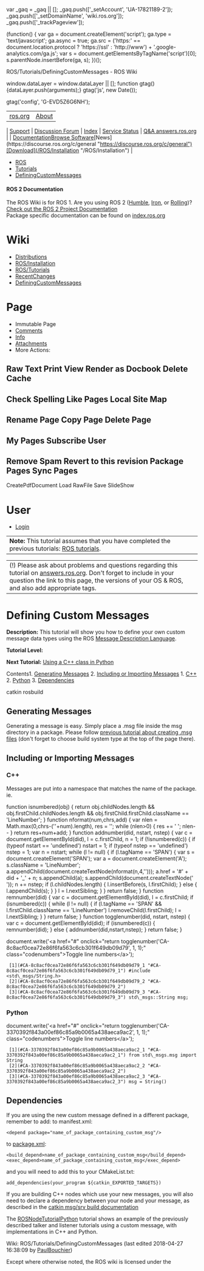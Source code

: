

 var \_gaq = \_gaq || [];
 \_gaq.push(['\_setAccount', 'UA-17821189-2']);
 \_gaq.push(['\_setDomainName', 'wiki.ros.org']);
 \_gaq.push(['\_trackPageview']);

 (function() {
 var ga = document.createElement('script'); ga.type = 'text/javascript'; ga.async = true;
 ga.src = ('https:' == document.location.protocol ? 'https://ssl' : 'http://www') + '.google-analytics.com/ga.js';
 var s = document.getElementsByTagName('script')[0]; s.parentNode.insertBefore(ga, s);
 })();

ROS/Tutorials/DefiningCustomMessages - ROS Wiki

<!--
var search\_hint = "Search";
//-->

 window.dataLayer = window.dataLayer || [];
 function gtag(){dataLayer.push(arguments);}
 gtag('js', new Date());

 gtag('config', 'G-EVD5Z6G6NH');

<!--// Initialize search form
var f = document.getElementById('searchform');
if(f) f.getElementsByTagName('label')[0].style.display = 'none';
var e = document.getElementById('searchinput');
if(e) {
 searchChange(e);
 searchBlur(e);
}

function handleSubmit() {
 var f = document.getElementById('searchform');
 var t = document.getElementById('searchinput');
 var r = document.getElementById('real\_searchinput');

 //alert("handleSubmit "+ t.value);
 if(t.value.match(/review/)) {
 r.value = t.value;
 } else {
 //r.value = t.value + " -PackageReviewCategory -StackReviewCategory -M3Review -DocReview -ApiReview -HelpOn -BadContent -LocalSpellingWords";
 r.value = t.value + " -PackageReviewCategory -StackReviewCategory -DocReview -ApiReview";
 }
 //return validate(f);
}
//-->

|  |  |
| --- | --- |
| [ros.org](/ "/") | [About](http://www.ros.org/about-ros "http://www.ros.org/about-ros")
 |
 [Support](/Support "/Support")
 |
 [Discussion Forum](http://discourse.ros.org/ "http://discourse.ros.org/")
 |
 [Index](http://index.ros.org/ "http://index.ros.org/")
 |
 [Service Status](http://status.ros.org/ "http://status.ros.org/")
 |
 [Q&A answers.ros.org](http://answers.ros.org/ "http://answers.ros.org/") |
| [Documentation](/ "/")[Browse Software](https://index.ros.org/packages "https://index.ros.org/packages")[News](https://discourse.ros.org/c/general "https://discourse.ros.org/c/general")[Download](/ROS/Installation "/ROS/Installation") |

* [ROS](/ROS "/ROS")
* [Tutorials](/ROS/Tutorials "/ROS/Tutorials")
* [DefiningCustomMessages](/ROS/Tutorials/DefiningCustomMessages "/ROS/Tutorials/DefiningCustomMessages")

#### ROS 2 Documentation

The ROS Wiki is for ROS 1. Are you using ROS 2 ([Humble](http://docs.ros.org/en/humble/ "http://docs.ros.org/en/humble/"), [Iron](http://docs.ros.org/en/iron/ "http://docs.ros.org/en/iron/"), or [Rolling](http://docs.ros.org/en/rolling/ "http://docs.ros.org/en/rolling/"))?   
[Check out the ROS 2 Project Documentation](http://docs.ros.org "http://docs.ros.org")  
Package specific documentation can be found on [index.ros.org](https://index.ros.org "https://index.ros.org")

# Wiki

* [Distributions](/Distributions "/Distributions")
* [ROS/Installation](/ROS/Installation "/ROS/Installation")
* [ROS/Tutorials](/ROS/Tutorials "/ROS/Tutorials")
* [RecentChanges](/RecentChanges "/RecentChanges")
* [DefiningCustomMessages](/ROS/Tutorials/DefiningCustomMessages "/ROS/Tutorials/DefiningCustomMessages")

# Page

* Immutable Page
* [Comments](# "#")
* [Info](/action/info/ROS/Tutorials/DefiningCustomMessages?action=info "/action/info/ROS/Tutorials/DefiningCustomMessages?action=info")
* [Attachments](/action/AttachFile/ROS/Tutorials/DefiningCustomMessages?action=AttachFile "/action/AttachFile/ROS/Tutorials/DefiningCustomMessages?action=AttachFile")
* More Actions:

Raw Text
Print View
Render as Docbook
Delete Cache
------------------------
Check Spelling
Like Pages
Local Site Map
------------------------
Rename Page
Copy Page
Delete Page
------------------------
My Pages
Subscribe User
------------------------
Remove Spam
Revert to this revision
Package Pages
Sync Pages
------------------------
CreatePdfDocument
Load
RawFile
Save
SlideShow

<!--// Init menu
actionsMenuInit('More Actions:');
//-->

# User

* [Login](/action/login/ROS/Tutorials/DefiningCustomMessages?action=login "/action/login/ROS/Tutorials/DefiningCustomMessages?action=login")

|  |
| --- |
| **Note:** This tutorial assumes that you have completed the previous tutorials: [ROS tutorials](/ROS/Tutorials "/ROS/Tutorials").  |

|  |
| --- |
| (!) Please ask about problems and questions regarding this tutorial on [answers.ros.org](http://answers.ros.org "http://answers.ros.org"). Don't forget to include in your question the link to this page, the versions of your OS & ROS, and also add appropriate tags. |

# Defining Custom Messages

**Description:** This tutorial will show you how to define your own custom message data types using the ROS [Message Description Language](/ROS/Message_Description_Language "/ROS/Message_Description_Language").  

**Tutorial Level:**   

**Next Tutorial:** [Using a C++ class in Python](/ROS/Tutorials/Using%20a%20C%2B%2B%20class%20in%20Python "/ROS/Tutorials/Using%20a%20C%2B%2B%20class%20in%20Python")   

 Contents1. [Generating Messages](#Generating_Messages "#Generating_Messages")
2. [Including or Importing Messages](#Including_or_Importing_Messages "#Including_or_Importing_Messages")
	1. [C++](#C.2B-.2B- "#C.2B-.2B-")
	2. [Python](#Python "#Python")
3. [Dependencies](#Dependencies "#Dependencies")

<!--
// @@ Buildsystem macro
function Buildsystem(sections) {
 var dotversion = ".buildsystem."

 // Tag shows unless already tagged
 $.each(sections.show,
 function() {
 $("div" + dotversion + this).not(".versionshow,.versionhide").addClass("versionshow")
 }
 )

 // Tag hides unless already tagged
 $.each(sections.hide,
 function() {
 $("div" + dotversion + this).not(".versionshow,.versionhide").addClass("versionhide")
 }
 )

 // Show or hide according to tag
 $(".versionshow").removeClass("versionshow").filter("div").show()
 $(".versionhide").removeClass("versionhide").filter("div").hide()
}

function getURLParameter(name) {
 return decodeURIComponent(
 (
 new RegExp(
 '[?|&]' + name + '=' + '([^&;]+?)(&|#|;|$)'
 ).exec(location.search) || [,""]
 )[1].replace(/\+/g, '%20')
 ) || null;
}

$(document).ready(function() {
 var activesystem = "catkin";
 var url\_distro = getURLParameter('buildsystem');
 if (url\_distro)
 {
 activesystem = url\_distro;
 }
 $("div.buildsystem").not("."+activesystem).hide();
 $("#"+activesystem).click();
 $("input.version:hidden").each(function() {
 var bg = $(this).attr("value").split(":");
 $("div.version." + bg[0]).css("background-color", bg[1]).removeClass(bg[0])
 });
})
 // -->

 catkin 
 rosbuild 

## Generating Messages

Generating a message is easy. Simply place a .msg file inside the msg directory in a package. Please follow [previous tutorial about creating .msg files](/ROS/Tutorials/CreatingMsgAndSrv#Creating_a_msg "/ROS/Tutorials/CreatingMsgAndSrv#Creating_a_msg") (don't forget to choose build system type at the top of the page there). 
## Including or Importing Messages

### C++

Messages are put into a namespace that matches the name of the package. ie. 

function isnumbered(obj) {
 return obj.childNodes.length && obj.firstChild.childNodes.length && obj.firstChild.firstChild.className == 'LineNumber';
}
function nformat(num,chrs,add) {
 var nlen = Math.max(0,chrs-(''+num).length), res = '';
 while (nlen>0) { res += ' '; nlen-- }
 return res+num+add;
}
function addnumber(did, nstart, nstep) {
 var c = document.getElementById(did), l = c.firstChild, n = 1;
 if (!isnumbered(c)) {
 if (typeof nstart == 'undefined') nstart = 1;
 if (typeof nstep == 'undefined') nstep = 1;
 var n = nstart;
 while (l != null) {
 if (l.tagName == 'SPAN') {
 var s = document.createElement('SPAN');
 var a = document.createElement('A');
 s.className = 'LineNumber';
 a.appendChild(document.createTextNode(nformat(n,4,'')));
 a.href = '#' + did + '\_' + n;
 s.appendChild(a);
 s.appendChild(document.createTextNode(' '));
 n += nstep;
 if (l.childNodes.length) {
 l.insertBefore(s, l.firstChild);
 }
 else {
 l.appendChild(s);
 }
 }
 l = l.nextSibling;
 }
 }
 return false;
}
function remnumber(did) {
 var c = document.getElementById(did), l = c.firstChild;
 if (isnumbered(c)) {
 while (l != null) {
 if (l.tagName == 'SPAN' && l.firstChild.className == 'LineNumber') l.removeChild(l.firstChild);
 l = l.nextSibling;
 }
 }
 return false;
}
function togglenumber(did, nstart, nstep) {
 var c = document.getElementById(did);
 if (isnumbered(c)) {
 remnumber(did);
 } else {
 addnumber(did,nstart,nstep);
 }
 return false;
}

document.write('<a href="#" onclick="return togglenumber(\'CA-8c8acf0cea72e86f6fa563c6cb301f649db09d79\', 1, 1);" \
 class="codenumbers">Toggle line numbers<\/a>');

```
 [1](#CA-8c8acf0cea72e86f6fa563c6cb301f649db09d79_1 "#CA-8c8acf0cea72e86f6fa563c6cb301f649db09d79_1") #include <std\_msgs/String.h>
 [2](#CA-8c8acf0cea72e86f6fa563c6cb301f649db09d79_2 "#CA-8c8acf0cea72e86f6fa563c6cb301f649db09d79_2") 
 [3](#CA-8c8acf0cea72e86f6fa563c6cb301f649db09d79_3 "#CA-8c8acf0cea72e86f6fa563c6cb301f649db09d79_3") std\_msgs::String msg;

```

### Python

document.write('<a href="#" onclick="return togglenumber(\'CA-3370392f843a00ef86c85a9b0065a438aeca9ac2\', 1, 1);" \
 class="codenumbers">Toggle line numbers<\/a>');

```
 [1](#CA-3370392f843a00ef86c85a9b0065a438aeca9ac2_1 "#CA-3370392f843a00ef86c85a9b0065a438aeca9ac2_1") from std\_msgs.msg import String
 [2](#CA-3370392f843a00ef86c85a9b0065a438aeca9ac2_2 "#CA-3370392f843a00ef86c85a9b0065a438aeca9ac2_2") 
 [3](#CA-3370392f843a00ef86c85a9b0065a438aeca9ac2_3 "#CA-3370392f843a00ef86c85a9b0065a438aeca9ac2_3") msg = String()

```

## Dependencies

If you are using the new custom message defined in a different package, remember to add: to manifest.xml: 
```
<depend package="name_of_package_containing_custom_msg"/>
```

to [package.xml](/catkin/package.xml "/catkin/package.xml"): 
```
<build_depend>name_of_package_containing_custom_msg</build_depend>
<exec_depend>name_of_package_containing_custom_msg</exec_depend>
```
and you will need to add this to your CMakeList.txt: 
```
add_dependencies(your_program ${catkin_EXPORTED_TARGETS})
```
If you are building C++ nodes which use your new messages, you will also need to declare a dependency between your node and your message, as described in the [catkin msg/srv build documentation](http://docs.ros.org/kinetic/api/catkin/html/howto/format2/cpp_msg_dependencies.html "http://docs.ros.org/kinetic/api/catkin/html/howto/format2/cpp_msg_dependencies.html") 

The [ROSNodeTutorialPython](/ROSNodeTutorialPython "/ROSNodeTutorialPython") tutorial shows an example of the previously described talker and listener tutorials using a custom message, with implementations in C++ and Python. 

Wiki: ROS/Tutorials/DefiningCustomMessages (last edited 2018-04-27 16:38:09 by [PaulBouchier](/PaulBouchier "PaulBouchier @ 144.121.11.130.lightower.net[144.121.11.130]"))

Except where otherwise noted, the ROS wiki is licensed under the   


